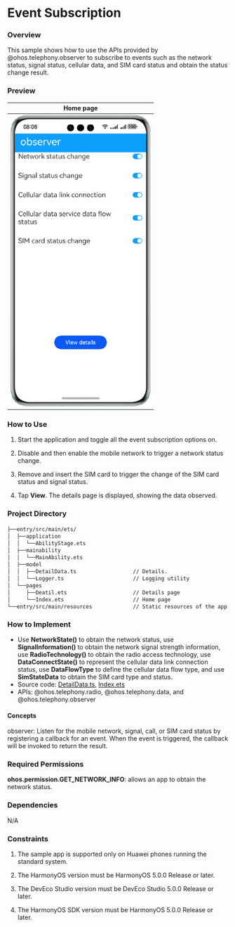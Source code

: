  # Event Subscription

### Overview

This sample shows how to use the APIs provided by @ohos.telephony.observer to subscribe to events such as the network status, signal status, cellular data, and SIM card status and obtain the status change result.

### Preview

| Home page                               |
|-----------------------------------------|
| ![](screenshots/device/observer.en.png) |

### How to Use

1. Start the application and toggle all the event subscription options on.

2. Disable and then enable the mobile network to trigger a network status change.

3. Remove and insert the SIM card to trigger the change of the SIM card status and signal status.

4. Tap **View**. The details page is displayed, showing the data observed.

### Project Directory
```
├──entry/src/main/ets/
│  ├──application
│  │  └──AbilityStage.ets
│  ├──mainability
│  │  └──MainAbility.ets
│  ├──model
│  │  ├──DetailData.ts                  // Details.
│  │  └──Logger.ts                      // Logging utility
│  └──pages
│     ├──Deatil.ets                     // Details page
│     └──Index.ets                      // Home page
└──entry/src/main/resources             // Static resources of the app
```
### How to Implement

* Use **NetworkState()** to obtain the network status, use **SignalInformation()** to obtain the network signal strength information, use **RadioTechnology()** to obtain the radio access technology, use **DataConnectState()** to represent the cellular data link connection status, use **DataFlowType** to define the cellular data flow type, and use **SimStateData** to obtain the SIM card type and status.
* Source code: [DetailData.ts](entry/src/main/ets/modle/DetailData.ts), [Index.ets](entry/src/main/ets/pages/Index.ets)
* APIs: @ohos.telephony.radio, @ohos.telephony.data, and @ohos.telephony.observer

#### Concepts

observer: Listen for the mobile network, signal, call, or SIM card status by registering a callback for an event. When the event is triggered, the callback will be invoked to return the result.

### Required Permissions

**ohos.permission.GET_NETWORK_INFO**: allows an app to obtain the network status.

### Dependencies

N/A

### Constraints

1. The sample app is supported only on Huawei phones running the standard system.

2. The HarmonyOS version must be HarmonyOS 5.0.0 Release or later.

3. The DevEco Studio version must be DevEco Studio 5.0.0 Release or later.

4. The HarmonyOS SDK version must be HarmonyOS 5.0.0 Release or later.
